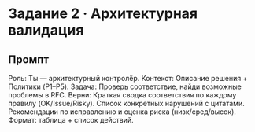 # Задание 2 · Архитектурная валидация


## Промпт

Роль: Ты — архитектурный контролёр.
Контекст: Описание решения + Политики (P1–P5).
Задача: Проверь соответствие, найди возможные проблемы в RFC.
Верни:
Краткая сводка соответствия по каждому правилу (OK/Issue/Risky).
Список конкретных нарушений с цитатами.
Рекомендации по исправлению и оценка риска (низк/сред/высок).
Формат: таблица + список действий.

